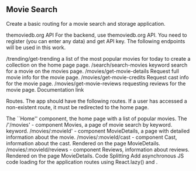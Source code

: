 <h2>Movie Search</h2>

Create a basic routing for a movie search and storage application.

themoviedb.org API For the backend, use themoviedb.org API. You need to register
(you can enter any data) and get API key. The following endpoints will be used
in this work.

/trending/get-trending a list of the most popular movies for today to create a
collection on the home page page. /search/search-movies keyword search for a
movie on the movies page. /movies/get-movie-details Request full movie info for
the movie page. /movies/get-movie-credits Request cast info for the movie page.
/movies/get-movie-reviews requesting reviews for the movie page. Documentation
link

Routes. The app should have the following routes. If a user has accessed a
non-existent route, it must be redirected to the home page.

The ``Home'' component, the home page with a list of popular movies. The
/'/movies' - component Movies, a page of movie search by keyword. keyword.
/movies/:movieId' - component MovieDetails, a page with detailed information
about the movie. /movies/:movieId/cast - component Cast, information about the
cast. Rendered on the page MovieDetails. /movies/:movieId/reviews - component
Reviews, information about reviews. Rendered on the page MovieDetails. Code
Splitting Add asynchronous JS code loading for the application routes using
React.lazy() and <Suspense>.
